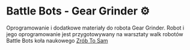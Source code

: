 # Battle Bots - Gear Grinder ⚙️

Oprogramowanie i dodatkowe materiały do robota Gear Grinder.
Robot i jego oprogramowanie jest przygotowywany na warsztaty walk robotów Battle Bots koła naukowego [Zrób To Sam](https://www.facebook.com/kn.zrobtosam)
